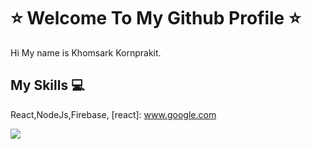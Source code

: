 # :star: Welcome To My Github Profile :star:
Hi My name is Khomsark Kornprakit.

## My Skills :computer:
 React,NodeJs,Firebase,
[react]: www.google.com

![](https://komarev.com/ghpvc/?username=kauhaz&style=flat-square)
<!--
**kauhaz/kauhaz** is a ✨ _special_ ✨ repository because its `README.md` (this file) appears on your GitHub profile.

Here are some ideas to get you started:

- 🔭 I’m currently working on ...
- 🌱 I’m currently learning ...
- 👯 I’m looking to collaborate on ...
- 🤔 I’m looking for help with ...
- 💬 Ask me about ...
- 📫 How to reach me: ...
- 😄 Pronouns: ...
- ⚡ Fun fact: ...
-->
